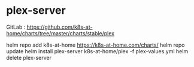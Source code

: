 # plex-server

GitLab : https://github.com/k8s-at-home/charts/tree/master/charts/stable/plex

helm repo add k8s-at-home https://k8s-at-home.com/charts/
helm repo update
helm install plex-server k8s-at-home/plex -f plex-values.yml
helm delete plex-server
